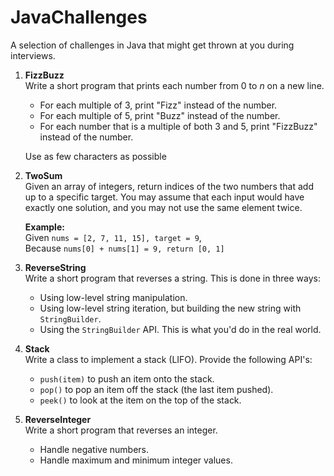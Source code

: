 # JavaChallenges
A selection of challenges in Java that might get thrown at you during interviews.
1. **FizzBuzz**\
  Write a short program that prints each number from 0 to *n* on a new line.
    * For each multiple of 3, print "Fizz" instead of the number.
    * For each multiple of 5, print "Buzz" instead of the number.
    * For each number that is a multiple of both 3 and 5, print "FizzBuzz" instead of the number.
    
    Use as few characters as possible
2. **TwoSum**\
  Given an array of integers, return indices of the two numbers that add up to a specific target.
  You may assume that each input would have exactly one solution, and you may not use the same element twice.
  
   **Example:**\
   Given `nums = [2, 7, 11, 15], target = 9`,\
   Because `nums[0] + nums[1] = 9, return [0, 1]`
3. **ReverseString**\
  Write a short program that reverses a string. This is done in three ways:
    * Using low-level string manipulation.
    * Using low-level string iteration, but building the new string with `StringBuilder`.
    * Using the `StringBuilder` API. This is what you'd do in the real world.
4. **Stack**\
  Write a class to implement a stack (LIFO). Provide the following API's:
    * `push(item)` to push an item onto the stack.
    * `pop()` to pop an item off the stack (the last item pushed).
    * `peek()` to look at the item on the top of the stack.
5. **ReverseInteger**\
  Write a short program that reverses an integer.
    * Handle negative numbers.
    * Handle maximum and minimum integer values.

